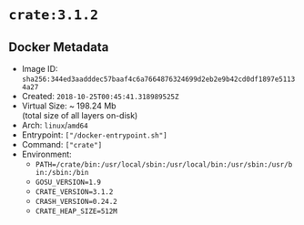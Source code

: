 # `crate:3.1.2`

## Docker Metadata

- Image ID: `sha256:344ed3aadddec57baaf4c6a7664876324699d2eb2e9b42cd0df1897e51134a27`
- Created: `2018-10-25T00:45:41.318989525Z`
- Virtual Size: ~ 198.24 Mb  
  (total size of all layers on-disk)
- Arch: `linux`/`amd64`
- Entrypoint: `["/docker-entrypoint.sh"]`
- Command: `["crate"]`
- Environment:
  - `PATH=/crate/bin:/usr/local/sbin:/usr/local/bin:/usr/sbin:/usr/bin:/sbin:/bin`
  - `GOSU_VERSION=1.9`
  - `CRATE_VERSION=3.1.2`
  - `CRASH_VERSION=0.24.2`
  - `CRATE_HEAP_SIZE=512M`
